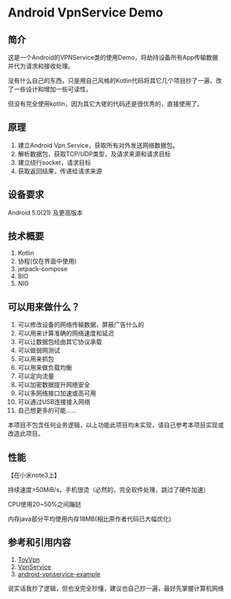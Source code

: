 # Android VpnService Demo

## 简介

这是一个Android的VPNService类的使用Demo，将劫持设备所有App传输数据并代为请求和接收处理。

没有什么自己的东西，只是用自己风格的Kotlin代码将其它几个项目抄了一遍，改了一些设计和增加一些可读性。

但没有完全使用kotlin，因为其它大佬的代码还是很优秀的，直接使用了。

## 原理

1. 建立Android Vpn Service，获取所有对外发送网络数据包。
2. 解析数据包，获取TCP/UDP类型，及请求来源和请求目标
3. 建立绕行socket，请求目标
4. 获取返回结果，传递给请求来源

## 设备要求

Android 5.0(21) 及更高版本

## 技术概要

1. Kotlin
2. 协程(仅在界面中使用)
3. jetpack-compose
4. BIO
5. NIO

## 可以用来做什么？

1. 可以修改设备的网络传输数据，屏蔽广告什么的
2. 可以用来计算准确的网络速度和延迟
3. 可以让数据包经由其它协议承载
4. 可以做弱网测试
5. 可以用来抓包
6. 可以用来做负载均衡
7. 可以定向流量
8. 可以加密数据提升网络安全
9. 可以多网络接口加速或高可用
10. 可以通过USB连接接入网络
11. 自己想更多的可能……

本项目不包含任何业务逻辑，以上功能此项目均未实现，请自己参考本项目实现或改造此项目。

## 性能

【在小米note3上】

持续速度>50MiB/s，手机很烫（必然的，完全软件处理，跳过了硬件加速）

CPU使用20~50%之间蹦跶

内存java部分平均使用内存18MB(相比原作者代码已大幅优化)

## 参考和引用内容

1. [ToyVpn](https://android.googlesource.com/platform/development/+/master/samples/ToyVpn)
2. [VpnService](https://developer.android.google.cn/guide/topics/connectivity/vpn#lifecycle)
3. [android-vpnservice-example](https://github.com/mightofcode/android-vpnservice-example)

说实话我抄了逻辑，但也没完全抄懂，建议也自己抄一遍，最好先掌握计算机网络
